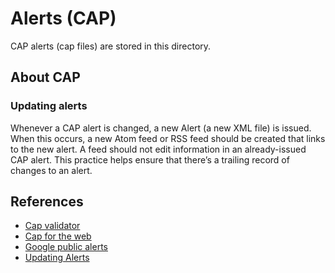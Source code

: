 # Alerts (CAP)

CAP alerts (cap files) are stored in this directory.

## About CAP 


### Updating alerts

Whenever a CAP alert is changed, a new Alert (a new XML file) is issued. When this occurs, a new 
Atom feed <entry> or RSS feed <item> should be created that links to the new alert. A feed should 
not edit information in an already-issued CAP alert. This practice helps ensure that there’s a 
trailing record of changes to an alert.


## References

- [Cap validator](https://cap-validator.appspot.com/)
- [Cap for the web](https://docs.google.com/document/u/0/d/1J7bz05S6C1c5WvCd4m6f9asGoKqUpa2OUsaqx4SPKzM/pub)
- [Google public alerts](https://developers.google.com/public-alerts/guides/introduction)
- [Updating Alerts](https://docs.oasis-open.org/emergency-adopt/cap-feeds/v1.0/cn02/cap-feeds-v1.0-cn02.html#_Toc382489987)
